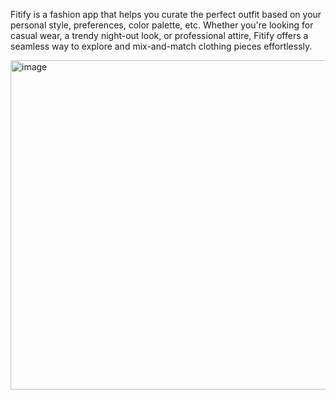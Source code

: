 Fitify is a fashion app that helps you curate the perfect outfit based on your personal style, preferences, color palette, etc. Whether you're looking for casual wear, a trendy night-out look, or professional attire, Fitify offers a seamless way to explore and mix-and-match clothing pieces effortlessly.

<img width="527" alt="image" src="https://github.com/user-attachments/assets/4455622e-f802-437f-a364-8209c523c911" />
